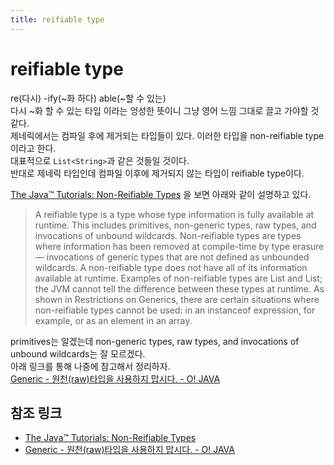 ```yaml
---
title: reifiable type
---
```


# reifiable type
re(다시) -ify(~화 하다) able(~할 수 있는)  
다시 ~화 할 수 있는 타입 이라는 엉성한 뜻이니 그냥 영어 느낌 그대로 끌고 가야할 것 같다.  
제네릭에서는 컴파일 후에 제거되는 타입들이 있다. 이러한 타입을 non-reifiable type이라고 한다.  
대표적으로 `List<String>`과 같은 것들일 것이다.  
반대로 제네릭 타입인데 컴파일 이후에 제거되지 않는 타입이 reifiable type이다.  

[The Java™ Tutorials: Non-Reifiable Types](https://docs.oracle.com/javase/tutorial/java/generics/nonReifiableVarargsType.html)
을 보면 아래와 같이 설명하고 있다.  
> A reifiable type is a type whose type information is fully available at runtime.
  This includes primitives, non-generic types, raw types, and invocations of unbound wildcards.
  Non-reifiable types are types where information has been removed at compile-time by type erasure — 
  invocations of generic types that are not defined as unbounded wildcards.
  A non-reifiable type does not have all of its information available at runtime.
  Examples of non-reifiable types are List<String> and List<Number>;
  the JVM cannot tell the difference between these types at runtime.
  As shown in Restrictions on Generics, there are certain situations where non-reifiable types cannot be used:
  in an instanceof expression, for example, or as an element in an array.

primitives는 알겠는데 non-generic types, raw types, and invocations of unbound wildcards는 잘 모르겠다.  
아래 링크를 통해 나중에 참고해서 정리하자.  
[Generic - 원천(raw)타입을 사용하지 맙시다. - O! JAVA](http://ojava.tistory.com/27)

## 참조 링크
* [The Java™ Tutorials: Non-Reifiable Types](https://docs.oracle.com/javase/tutorial/java/generics/nonReifiableVarargsType.html)  
* [Generic - 원천(raw)타입을 사용하지 맙시다. - O! JAVA](http://ojava.tistory.com/27)  
